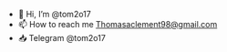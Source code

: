 - 👋 Hi, I’m @tom2o17
- 📫 How to reach me Thomasaclement98@gmail.com
- 📥 Telegram @tom2o17

<!---
tom2o17/tom2o17 is a ✨ special ✨ repository because its `README.md` (this file) appears on your GitHub profile.
You can click the Preview link to take a look at your changes.
--->
